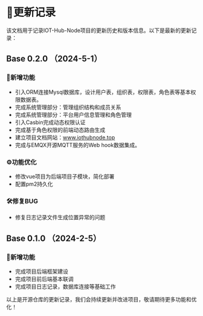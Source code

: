 
# 📝更新记录


该文档用于记录IOT-Hub-Node项目的更新历史和版本信息。以下是最新的更新记录：

##  Base 0.2.0 （2024-5-1）

### 🎯新增功能

- 引入ORM连接Mysql数据库，设计用户表，组织表，权限表，角色表等基本权限数据表。
- 完成系统管理部分：管理组织结构和成员关系
- 完成系统管理部分：平台用户信息管理和角色管理
- 引入Casbin完成动态权限认证
- 完成基于角色权限的前端动态路由生成
- 建立项目文档网站：www.iothubnode.top
- 完成与EMQX开源MQTT服务的Web hook数据集成。

### ⚙功能优化

- 修改vue项目为后端项目子模块，简化部署
- 配置pm2持久化

### 🛠修复BUG

- 修复日志记录文件生成位置异常的问题

##  Base 0.1.0 （2024-2-5）

### 🎯新增功能

- 完成项目后端框架建设
- 完成项目前后端基本联调
- 完成项目日志记录，数据库连接等基础工作


以上是开源仓库的更新记录，我们会持续更新并改进项目，敬请期待更多功能和优化！
